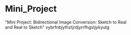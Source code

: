 # Mini_Project
"Mini Project: Bidirectional Image Conversion: Sketch to Real and Real to Sketch"
vybrfnbjythztjrdjyrrfhgstjykyutg
